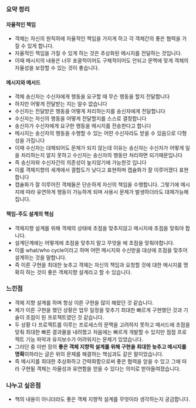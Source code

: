 ### 요약 정리

#### 자율적인 책임
* 객체는 자신의 원칙하에 자율적인 책임을 가지게 하고 각 객체간의 좋은 협력을 가질 수 있게 합니다.
* 자율적인 책임을 가질 수 있게 하는 것은 추상화된 메시지를 전달하는 것입니다.
* 이때 메시지의 내용은 너무 포괄적이어도 구체적이어도 안되고 문맥에 맞게 객체의 자율성을 보장할 수 있는 것이 좋습니다.

#### 메시지와 메서드
- 객체 송신자는 수신자에게 행동을 요구할 때 무슨 행동을 할지 전달합니다  
- 하지만 어떻게 전달받는 지는 알수 없습니다  
- 수신자는 전달받은 행동을 어떻게 처리하는지를 송신자에게 전달합니다  
- 수신자는 자신의 행동을 어떻게 전달할지를 스스로 결정합니다  
- 송신자가 수신자에게 요구한 행동을 메시지를 전송한다고 합니다  
- 메시지는 송신자의 행동을 수행할 수 있는 어떤 수신자라도 받을 수 있음으로 다형성을 가집니다  
- 이때 수신자는 대체되어도 문제가 되지 않는데 이유는 송신자는 수신자가 어떻게 일을 처리하는지 알지 못하고 수신자는 송신자의 행동만 처리하면 되기때문입니다  
- 즉 송신자와 수신자간의 의존성이 높지않기에 가능한것 입니다  
- 이를 객체지향의 세계에서 결합도가 낮다고 표현하며 캡슐화가 잘 이루어졌다 표현합니다  
- 캡슐화가 잘 이루어진 객체들은 단순하게 자신의 책임을 수행합니다. 그렇기에 메시지에 따라 유연하게 행동이 가능하게 되며 사용시 문제가 발생하더라도 대체가능해집니다.

#### 책임-주도 설계의 핵심  
- 객체지향 설계를 위해 객체의 상태에 초점을 맞추지않고 메시지에 초점을 맞춰야 합니다.  
- 설계단계에는 어떻게에 초점을 맞추지 말고 무엇을 에 초점을 맞춰야합니다.
- 이를 what/who cycle이라고 하며 어떤 메시지와 수신받을 대상에 초점을 맞추어 설계하는 것을 말합니다.  
- 즉 이른 구현을 최대한 늦추고 객체는 자신의 책임과 요청할 것에 대한 메시지를 명확히 하는 것이 좋은 객체지향 설계라고 할 수 있습니다.


### 느낀점 
- 객체 지향 설계를 하며 항상 이른 구현을 많이 해왔던 것 같습니다. 
- 제가 이른 구현을 했던 상황은 업무 일정을 맞추기 최대한 빠르게 구현했던 것과 기술이 초점이 된 프로젝트였던 것 같습니다.
- 두 상황 다 프로젝트를 이루는 프로세스의 문맥을 고려하지 못하고 메서드에 초점을 맞춰 최대한 빠른 결과물을 내려했고 처음에는 빠르게 개발할 수 있지만 점점 프로젝트 기능 파악과 유지보수가 어려워지는 문제가 있었습니다.
- 그러던 중 이번 장의 **좋은 객체 지향적 설계를 위해 구현을 최대한 늦추고 메시지를 명확**히하라는 글은 위의 문제를 해결하는 핵심과도 같은 말이었습니다.
- 즉 메시지를 최대한 추상화하고 간략화함으로써 좋은 협력을 얻을 수 있고 그에 따라 구현될 객체는 자율성과 유연함을 얻을 수 있다는 의미로 받아들여졌습니다. 


### 나누고 싶은점
- 책의 내용이 아니더라도 좋은 객체 지향적 설계를 무엇이라 생각하는지 궁금합니다.
